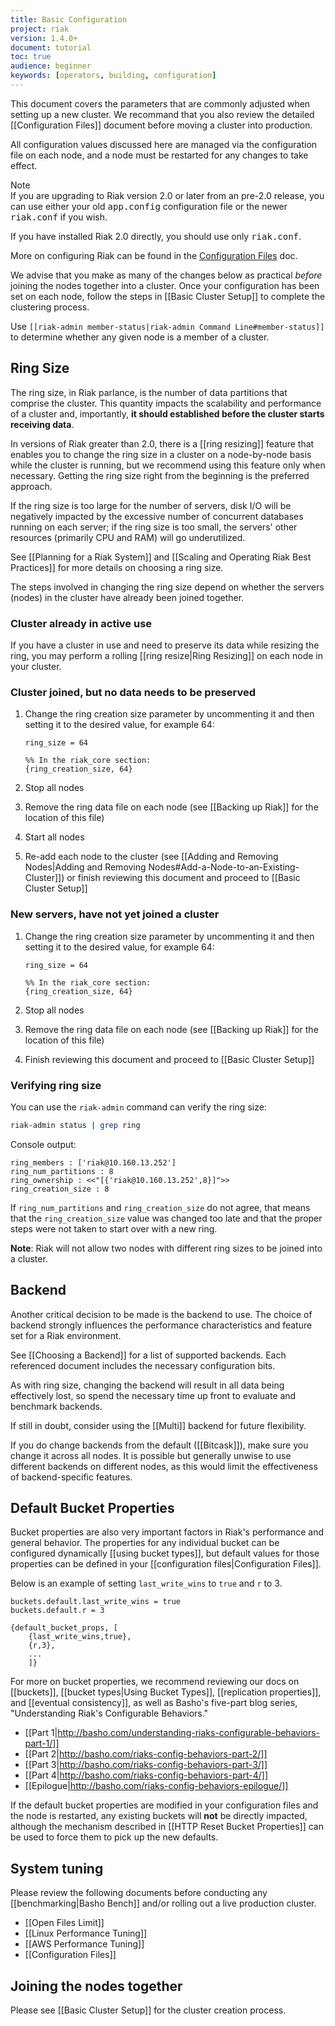 ```yaml
---
title: Basic Configuration
project: riak
version: 1.4.0+
document: tutorial
toc: true
audience: beginner
keywords: [operators, building, configuration]
---
```


This document covers the parameters that are commonly adjusted when 
setting up a new cluster. We recommand that you also review the
detailed [[Configuration Files]] document before moving a cluster into
production.

All configuration values discussed here are managed via the
configuration file on each node, and a node must be restarted for any
changes to take effect.

<div class="note">
<div class="title">Note</div>
If you are upgrading to Riak version 2.0 or later from an pre-2.0 release, you can use either your old <tt>app.config</tt> configuration file or the newer <tt>riak.conf</tt> if you wish.
 
If you have installed Riak 2.0 directly, you should use only <tt>riak.conf</tt>.
 
More on configuring Riak can be found in the <a href="/latest/ops/advanced/configs/configuration-files">Configuration Files</a> doc.
</div>

We advise that you make as many of the changes below as practical
_before_ joining the nodes together into a cluster. Once your configuration
has been set on each node, follow the steps in [[Basic Cluster Setup]] to
complete the clustering process.

Use `[[riak-admin member-status|riak-admin Command Line#member-status]]`
to determine whether any given node is a member of a cluster.

## Ring Size

The ring size, in Riak parlance, is the number of data partitions that
comprise the cluster. This quantity impacts the scalability and
performance of a cluster and, importantly, **it should established
before the cluster starts receiving data**.

In versions of Riak greater than 2.0, there is a [[ring resizing]] feature
that enables you to change the ring size in a cluster on a node-by-node
basis while the cluster is running, but we recommend using this feature
only when necessary. Getting the ring size right from the beginning is
the preferred approach.

If the ring size is too large for the number of servers, disk I/O will
be negatively impacted by the excessive number of concurrent databases
running on each server; if the ring size is too small, the servers' other
resources (primarily CPU and RAM) will go underutilized.

See [[Planning for a Riak System]] and [[Scaling and Operating Riak
Best Practices]] for more details on choosing a ring size.

The steps involved in changing the ring size depend on whether the
servers (nodes) in the cluster have already been joined together.

### Cluster already in active use

If you have a cluster in use and need to preserve its data while
resizing the ring, you may perform a rolling [[ring resize|Ring Resizing]] on
each node in your cluster.

### Cluster joined, but no data needs to be preserved

1.  Change the ring creation size parameter by uncommenting it and then setting it to the desired value, for example 64:

    ```riakconf
    ring_size = 64
    ```

    ```appconfig
    %% In the riak_core section:
    {ring_creation_size, 64}
    ```

2.  Stop all nodes
3.  Remove the ring data file on each node (see [[Backing up Riak]] for the location of this file)
4.  Start all nodes
5.  Re-add each node to the cluster (see [[Adding and Removing Nodes|Adding and Removing Nodes#Add-a-Node-to-an-Existing-Cluster]]) or finish reviewing this document and proceed to [[Basic Cluster Setup]]

### New servers, have not yet joined a cluster

1.  Change the ring creation size parameter by uncommenting it and then setting it to the desired value, for example 64:

    ```riakconf
    ring_size = 64
    ```

    ```appconfig
    %% In the riak_core section:
    {ring_creation_size, 64}
    ```

2.  Stop all nodes
3.  Remove the ring data file on each node (see [[Backing up Riak]] for the location of this file)
4.  Finish reviewing this document and proceed to [[Basic Cluster Setup]]

### Verifying ring size

You can use the `riak-admin` command can verify the ring size:

```bash
riak-admin status | grep ring
```

Console output:

```
ring_members : ['riak@10.160.13.252']
ring_num_partitions : 8
ring_ownership : <<"[{'riak@10.160.13.252',8}]">>
ring_creation_size : 8
```

If `ring_num_partitions` and `ring_creation_size` do not agree, that
means that the `ring_creation_size` value was changed too late and that
the proper steps were not taken to start over with a new ring.

**Note**: Riak will not allow two nodes with different ring sizes to
be joined into a cluster.

## Backend

Another critical decision to be made is the backend to use. The
choice of backend strongly influences the performance characteristics
and feature set for a Riak environment.

See [[Choosing a Backend]] for a list of supported backends. Each
referenced document includes the necessary configuration bits.

As with ring size, changing the backend will result in all data being
effectively lost, so spend the necessary time up front to evaluate and
benchmark backends.

If still in doubt, consider using the [[Multi]] backend for future
flexibility.

If you do change backends from the default ([[Bitcask]]), make sure
you change it across all nodes. It is possible but generally unwise to
use different backends on different nodes, as this would limit the
effectiveness of backend-specific features.

## Default Bucket Properties

Bucket properties are also very important factors in Riak's performance and
general behavior. The properties for any individual bucket can be configured dynamically [[using bucket types]], but default values for those properties can be defined in your [[configuration files|Configuration Files]].

Below is an example of setting `last_write_wins` to `true` and `r` to 3.

```riakconf
buckets.default.last_write_wins = true
buckets.default.r = 3
```

```appconfig
{default_bucket_props, [
    {last_write_wins,true},
    {r,3},
    ...
    ]}
```

For more on bucket properties, we recommend reviewing our docs on [[buckets]], [[bucket types|Using Bucket Types]], [[replication properties]], and [[eventual consistency]], as well as Basho's five-part blog series, "Understanding Riak's Configurable Behaviors."

* [[Part 1|http://basho.com/understanding-riaks-configurable-behaviors-part-1/]]
* [[Part 2|http://basho.com/riaks-config-behaviors-part-2/]]
* [[Part 3|http://basho.com/riaks-config-behaviors-part-3/]]
* [[Part 4|http://basho.com/riaks-config-behaviors-part-4/]]
* [[Epilogue|http://basho.com/riaks-config-behaviors-epilogue/]]

If the default bucket properties are modified in your configuration files
and the node is restarted, any existing buckets will **not** be directly
impacted, although the mechanism described in [[HTTP Reset Bucket Properties]] can be used to force them to pick up the new defaults.

## System tuning

Please review the following documents before conducting any
[[benchmarking|Basho Bench]] and/or rolling out a live production
cluster.

* [[Open Files Limit]]
* [[Linux Performance Tuning]]
* [[AWS Performance Tuning]]
* [[Configuration Files]]

## Joining the nodes together

Please see [[Basic Cluster Setup]] for the cluster creation process.
